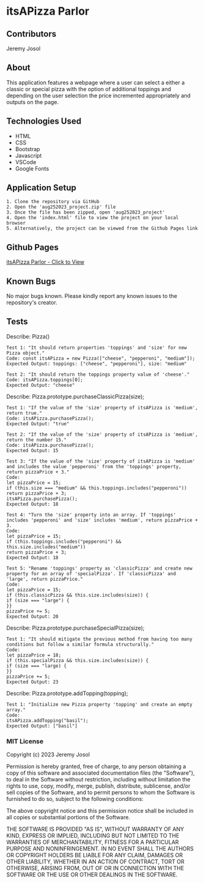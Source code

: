 # itsAPizza Parlor

## Contributors
Jeremy Josol

## About
This application features a webpage where a user can select a either a classic or special pizza with the option of additional toppings and depending on the user selection the price incremented appropriately and outputs on the page. 

## Technologies Used
* HTML
* CSS
* Bootstrap
* Javascript
* VSCode
* Google Fonts

## Application Setup
```
1. Clone the repository via GitHub
2. Open the 'aug252023_project.zip' file
3. Once the file has been zipped, open 'aug252023_project'
4. Open the 'index.html' file to view the project on your local browser
5. Alternatively, the project can be viewed from the Github Pages link
```
## Github Pages
[itsAPizza Parlor - Click to View](https://jeremyjosol.github.io/aug252023_project/)

## Known Bugs
No major bugs known. Please kindly report any known issues to the repository's creator.

## Tests

Describe: Pizza()
```
Test 1: "It should return properties 'toppings' and 'size' for new Pizza object."
Code: const itsAPizza = new Pizza(["cheese", "pepperoni", "medium"]); 
Expected Output: toppings: ["cheese", "pepperoni"], size: "medium"

Test 2: "It should return the toppings property value of 'cheese'."
Code: itsAPizza.toppings[0];
Expected Output: "cheese"
```
Describe: Pizza.prototype.purchaseClassicPizza(size);
```
Test 1: "If the value of the 'size' property of itsAPizza is 'medium', return true."
Code: itsAPizza.purchasePizza();
Expected Output: "true"

Test 2: "If the value of the 'size' property of itsAPizza is 'medium', return the number 15."
Code: itsAPizza.purchasePizza();
Expected Output: 15

Test 3: "If the value of the 'size' property of itsAPizza is 'medium' and includes the value 'pepperoni' from the 'toppings' property, return pizzaPrice + 3."
Code: 
let pizzaPrice = 15;
if (this.size === "medium" && this.toppings.includes("pepperoni"))
return pizzaPrice + 3;
itsAPizza.purchasePizza();
Expected Output: 18

Test 4: "Turn the 'size' property into an array. If 'toppings' includes 'pepperoni' and 'size' includes 'medium', return pizzaPrice + 3.
Code:
let pizzaPrice = 15;
if (this.toppings.includes("pepperoni") && this.size.includes("medium"))
return pizzaPrice + 3;
Expected Output: 18

Test 5: "Rename 'toppings' property as 'classicPizza' and create new property for an array of 'specialPizza'. If 'classicPizza' and 'large', return pizzaPrice."
Code:
let pizzaPrice = 15;
if (this.classicPizza && this.size.includes(size)) {
if (size === "large") {
}}
pizzaPrice += 5;
Expected Output: 20
```
Describe: Pizza.prototype.purchaseSpecialPizza(size);
```
Test 1: "It should mitigate the previous method from having too many conditions but follow a similar formula structurally."
Code:
let pizzaPrice = 18;
if (this.specialPizza && this.size.includes(size)) {
if (size === "large) {
}}
pizzaPrice += 5;
Expected Output: 23
```
Describe: Pizza.prototype.addTopping(topping);
```
Test 1: "Initialize new Pizza property 'topping' and create an empty array."
Code:
itsAPizza.addTopping("basil");
Expected Output: ["basil"]
```
### MIT License

Copyright (c) 2023 Jeremy Josol

Permission is hereby granted, free of charge, to any person obtaining a copy of this software and associated documentation files (the "Software"), to deal in the Software without restriction, including without limitation the rights to use, copy, modify, merge, publish, distribute, sublicense, and/or sell copies of the Software, and to permit persons to whom the Software is furnished to do so, subject to the following conditions:

The above copyright notice and this permission notice shall be included in all copies or substantial portions of the Software.

THE SOFTWARE IS PROVIDED "AS IS", WITHOUT WARRANTY OF ANY KIND, EXPRESS OR IMPLIED, INCLUDING BUT NOT LIMITED TO THE WARRANTIES OF MERCHANTABILITY, FITNESS FOR A PARTICULAR PURPOSE AND NONINFRINGEMENT. IN NO EVENT SHALL THE AUTHORS OR COPYRIGHT HOLDERS BE LIABLE FOR ANY CLAIM, DAMAGES OR OTHER LIABILITY, WHETHER IN AN ACTION OF CONTRACT, TORT OR OTHERWISE, ARISING FROM, OUT OF OR IN CONNECTION WITH THE SOFTWARE OR THE USE OR OTHER DEALINGS IN THE SOFTWARE.

